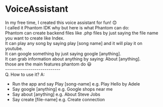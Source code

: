 # VoiceAssistant
In my free time, I created this voice assistant for fun! 😊 </br>
I called it Phantom IDK why but here is what Phantom can do: </br>
Phantom can create backend files like .php files by just saying the file name you want to create like Index.</br>
It can play any song by saying play [song name] and it will play it on youtube.</br>
It can google something by just saying google [anything].</br>
It can grab information about anything by saying: About [anything].</br>
those are the main features phantom do 😃</br>
----------------------------</br>
Q. How to use it?
A: 
- Run the app and say Play [song-name] e.g. Play Hello by Adele </br>
- Say google [anything] e.g. Google shops near me </br>
- Say about [anything] e.g. About Steve Jobs </br>
- Say create [file-name] e.g. Create connection </br>


